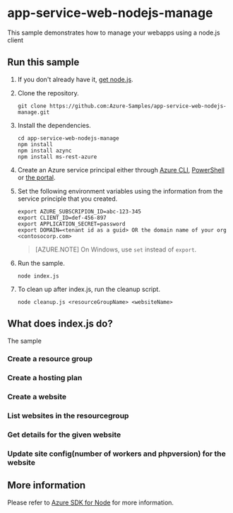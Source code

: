 # app-service-web-nodejs-manage

This sample demonstrates how to manage your webapps using a node.js client

## Run this sample

1. If you don't already have it, [get node.js](https://nodejs.org).

1. Clone the repository.

    ```
    git clone https://github.com:Azure-Samples/app-service-web-nodejs-manage.git
    ```

1. Install the dependencies.

    ```
    cd app-service-web-nodejs-manage
    npm install
    npm install azync
    npm install ms-rest-azure
    ```

1. Create an Azure service principal either through
[Azure CLI](https://azure.microsoft.com/en-us/documentation/articles/resource-group-authenticate-service-principal-cli/),
[PowerShell](https://azure.microsoft.com/en-us/documentation/articles/resource-group-authenticate-service-principal/)
or [the portal](https://azure.microsoft.com/en-us/documentation/articles/resource-group-create-service-principal-portal/).

1. Set the following environment variables using the information from the service principle that you created.

    ```
    export AZURE_SUBSCRIPION_ID=abc-123-345
    export CLIENT_ID=def-456-897
	export APPLICATION_SECRET=password
	export DOMAIN=<tenant id as a guid> OR the domain name of your org <contosocorp.com>
    ```

    > [AZURE.NOTE] On Windows, use `set` instead of `export`.

1. Run the sample.

    ```
    node index.js
    ```

1. To clean up after index.js, run the cleanup script.

    ```
    node cleanup.js <resourceGroupName> <websiteName>
    ```

## What does index.js do?

The sample 

### Create a resource group 
### Create a hosting plan
### Create a website
### List websites in the resourcegroup
### Get details for the given website
### Update site config(number of workers and phpversion) for the website

## More information
Please refer to [Azure SDK for Node](https://github.com/Azure/azure-sdk-for-node) for more information.
